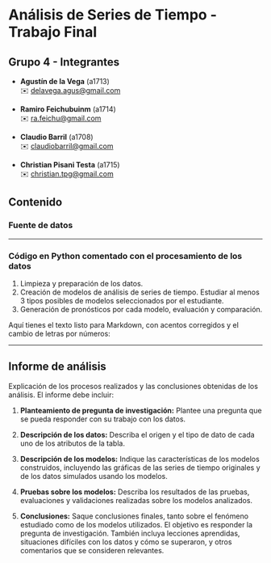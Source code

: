# Análisis de Series de Tiempo - Trabajo Final

## Grupo 4 - Integrantes

- **Agustín de la Vega** (a1713)  
  ✉️ [delavega.agus@gmail.com](mailto:delavega.agus@gmail.com)

- **Ramiro Feichubuinm** (a1714)  
  ✉️ [ra.feichu@gmail.com](mailto:ra.feichu@gmail.com)

- **Claudio Barril** (a1708)  
  ✉️ [claudiobarril@gmail.com](mailto:claudiobarril@gmail.com)

- **Christian Pisani Testa** (a1715)  
  ✉️ [christian.tpg@gmail.com](mailto:christian.tpg@gmail.com)

## Contenido

### Fuente de datos

---

### Código en Python comentado con el procesamiento de los datos
  1. Limpieza y preparación de los datos.
  2. Creación de modelos de análisis de series de tiempo. Estudiar al menos 3 tipos posibles de modelos seleccionados por
el estudiante.
  3. Generación de pronósticos por cada modelo, evaluación y comparación.

Aquí tienes el texto listo para Markdown, con acentos corregidos y el cambio de letras por números:

---

## Informe de análisis

Explicación de los procesos realizados y las conclusiones obtenidas de los análisis. El informe debe incluir:

1. **Planteamiento de pregunta de investigación:**
   Plantee una pregunta que se pueda responder con su trabajo con los datos.

2. **Descripción de los datos:**
   Describa el origen y el tipo de dato de cada uno de los atributos de la tabla.

3. **Descripción de los modelos:**
   Indique las características de los modelos construidos, incluyendo las gráficas de las series de tiempo originales y de los datos simulados usando los modelos.

4. **Pruebas sobre los modelos:**
   Describa los resultados de las pruebas, evaluaciones y validaciones realizadas sobre los modelos analizados.

5. **Conclusiones:**
   Saque conclusiones finales, tanto sobre el fenómeno estudiado como de los modelos utilizados. El objetivo es responder la pregunta de investigación. También incluya lecciones aprendidas, situaciones difíciles con los datos y cómo se superaron, y otros comentarios que se consideren relevantes.
